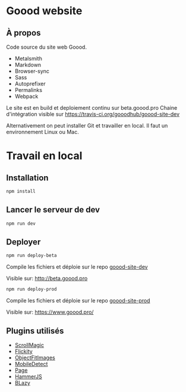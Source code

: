 # Goood website

## À propos

Code source du site web Goood.

* Metalsmith
* Markdown
* Browser-sync
* Sass
* Autoprefixer
* Permalinks
* Webpack

Le site est en build et deploiement continu sur beta.goood.pro
Chaine d'intégration visible sur https://travis-ci.org/gooodhub/goood-site-dev

Alternativement on peut installer Git et travailler en local. Il faut un environnement Linux ou Mac.

# Travail en local 

## Installation

```bash
npm install
```

## Lancer le serveur de dev

```bash
npm run dev
```

## Deployer

```bash
npm run deploy-beta
```
Compile les fichiers et déploie sur le repo [goood-site-dev](https://github.com/gooodhub/goood-site-dev)

Visible sur: http://beta.goood.pro


```bash
npm run deploy-prod
```
Compile les fichiers et déploie sur le repo [goood-site-prod](https://github.com/gooodhub/goood-site-prod)

Visible sur: https://www.goood.pro/

## Plugins utilisés

* [ScrollMagic](https://github.com/janpaepke/ScrollMagic)
* [Flickity](https://github.com/metafizzy/flickity)
* [ObjectFitImages](https://github.com/bfred-it/object-fit-images)
* [MobileDetect](https://github.com/hgoebl/mobile-detect.js)
* [Page](https://visionmedia.github.io/page.js/)
* [HammerJS](https://github.com/hammerjs/hammer.js)
* [BLazy](https://github.com/dinbror/blazy)
